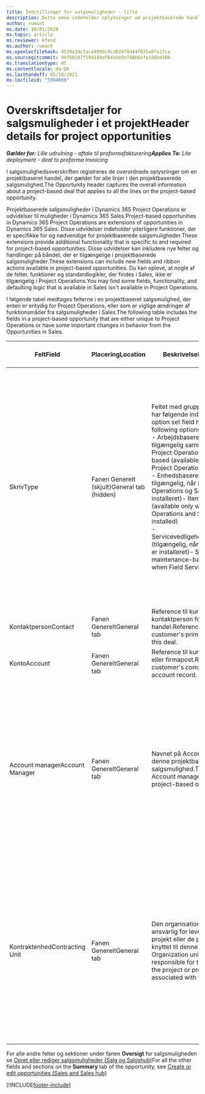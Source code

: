 ```yaml
---
title: Indstillinger for salgsmuligheder - lille
description: Dette emne indeholder oplysninger om projektbaserede handler og projektbaserede salgsmulighedslinjer.
author: rumant
ms.date: 10/01/2020
ms.topic: article
ms.reviewer: kfend
ms.author: rumant
ms.openlocfilehash: 4539a34cface9999c9cd029f8d44f835a8fe27ca
ms.sourcegitcommit: 40f68387f594180af64a5e5c748b6efa188bd300
ms.translationtype: HT
ms.contentlocale: da-DK
ms.lasthandoff: 05/10/2021
ms.locfileid: "5994669"
---
```

# <a name="header-details-for-project-opportunities"></a><span data-ttu-id="2b125-103">Overskriftsdetaljer for salgsmuligheder i et projekt</span><span class="sxs-lookup"><span data-stu-id="2b125-103">Header details for project opportunities</span></span>

<span data-ttu-id="2b125-104">_**Gælder for:** Lille udrulning - aftale til proformafakturering_</span><span class="sxs-lookup"><span data-stu-id="2b125-104">_**Applies To:** Lite deployment - deal to proforma invoicing_</span></span>

<span data-ttu-id="2b125-105">I salgsmulighedsoverskriften registreres de overordnede oplysninger om en projektbaseret handel, der gælder for alle linjer i den projektbaserede salgsmulighed.</span><span class="sxs-lookup"><span data-stu-id="2b125-105">The Opportunity header captures the overall information about a project-based deal that applies to all the lines on the project-based opportunity.</span></span>

<span data-ttu-id="2b125-106">Projektbaserede salgsmuligheder i Dynamics 365 Project Operations er udvidelser til muligheder i Dynamics 365 Sales.</span><span class="sxs-lookup"><span data-stu-id="2b125-106">Project-based opportunities in Dynamics 365 Project Operations are extensions of opportunities in Dynamics 365 Sales.</span></span> <span data-ttu-id="2b125-107">Disse udvidelser indeholder yderligere funktioner, der er specifikke for og nødvendige for projektbaserede salgsmuligheder.</span><span class="sxs-lookup"><span data-stu-id="2b125-107">These extensions provide additional functionality that is specific to and required for project-based opportunities.</span></span> <span data-ttu-id="2b125-108">Disse udvidelser kan inkludere nye felter og handlinger på båndet, der er tilgængelige i projektbaserede salgsmuligheder.</span><span class="sxs-lookup"><span data-stu-id="2b125-108">These extensions can include new fields and ribbon actions available in project-based opportunities.</span></span> <span data-ttu-id="2b125-109">Du kan opleve, at nogle af de felter, funktioner og standardlogikler, der findes i Sales, ikke er tilgængelig i Project Operations.</span><span class="sxs-lookup"><span data-stu-id="2b125-109">You may find some fields, functionality, and defaulting logic that is available in Sales isn't available in Project Operations.</span></span>

<span data-ttu-id="2b125-110">I følgende tabel medtages felterne i en projektbaseret salgsmulighed, der enten er entydig for Project Operations, eller som er vigtige ændringer af funktionsmåder fra salgsmuligheder i Sales.</span><span class="sxs-lookup"><span data-stu-id="2b125-110">The following table includes the fields in a project-based opportunity that are either unique to Project Operations or have some important changes in behavior from the Opportunities in Sales.</span></span>

| <span data-ttu-id="2b125-111">**Felt**</span><span class="sxs-lookup"><span data-stu-id="2b125-111">**Field**</span></span> | <span data-ttu-id="2b125-112">**Placering**</span><span class="sxs-lookup"><span data-stu-id="2b125-112">**Location**</span></span> | <span data-ttu-id="2b125-113">**Beskrivelse**</span><span class="sxs-lookup"><span data-stu-id="2b125-113">**Description**</span></span> | <span data-ttu-id="2b125-114">**Downstream-virkning**</span><span class="sxs-lookup"><span data-stu-id="2b125-114">**Downstream impact**</span></span> |
| --- | --- | --- | --- |
| <span data-ttu-id="2b125-115">Skriv</span><span class="sxs-lookup"><span data-stu-id="2b125-115">Type</span></span> | <span data-ttu-id="2b125-116">Fanen Generelt (skjult)</span><span class="sxs-lookup"><span data-stu-id="2b125-116">General tab (hidden)</span></span> | <span data-ttu-id="2b125-117">Feltet med grupperet indstilling har følgende indstillinger:</span><span class="sxs-lookup"><span data-stu-id="2b125-117">This option set field has the following options:</span></span></br><span data-ttu-id="2b125-118">- Arbejdsbaseret (kun tilgængelig sammen med Project Operations)</span><span class="sxs-lookup"><span data-stu-id="2b125-118">- Work-based (available only with Project Operations)</span></span></br><span data-ttu-id="2b125-119">- Enhedsbaseret (kun tilgængelig, når Project Operations og Sales er installeret)</span><span class="sxs-lookup"><span data-stu-id="2b125-119">- Item-based (available only when Project Operations and Sales are installed)</span></span></br><span data-ttu-id="2b125-120">- Servicevedligeholdelsesbaseret (tilgængelig, når Field Service er installeret)</span><span class="sxs-lookup"><span data-stu-id="2b125-120">- Service maintenance-based (available when Field Service is installed)</span></span> | <span data-ttu-id="2b125-121">Når du bruger Project Operations, angives værdien i dette felt automatisk til **Arbejdsbaseret**, hvilket klassificerer salgsmuligheden som projektbaseret.</span><span class="sxs-lookup"><span data-stu-id="2b125-121">When you use Project Operations, this field value is automatically set to **Work-based** which classifies the Opportunity as project-based.</span></span> <span data-ttu-id="2b125-122">En salgsmulighed bør være projektbaseret for at aktivere alle projektspecifikke udvidelser og funktioner i den efterfølgende salgsproces for denne aftale.</span><span class="sxs-lookup"><span data-stu-id="2b125-122">An Opportunity should be project-based to enable all project-specific extensions and functionality in the downstream sales process for this deal.</span></span> |
| <span data-ttu-id="2b125-123">Kontaktperson</span><span class="sxs-lookup"><span data-stu-id="2b125-123">Contact</span></span> | <span data-ttu-id="2b125-124">Fanen Generelt</span><span class="sxs-lookup"><span data-stu-id="2b125-124">General tab</span></span> | <span data-ttu-id="2b125-125">Reference til kundens primære kontaktperson for denne handel.</span><span class="sxs-lookup"><span data-stu-id="2b125-125">Reference to the customer's primary contact for this deal.</span></span> | |
| <span data-ttu-id="2b125-126">Konto</span><span class="sxs-lookup"><span data-stu-id="2b125-126">Account</span></span> | <span data-ttu-id="2b125-127">Fanen Generelt</span><span class="sxs-lookup"><span data-stu-id="2b125-127">General tab</span></span> | <span data-ttu-id="2b125-128">Reference til kundens firma eller firmapost.</span><span class="sxs-lookup"><span data-stu-id="2b125-128">Reference to the customer's company or account record.</span></span> | |
| <span data-ttu-id="2b125-129">Account manager</span><span class="sxs-lookup"><span data-stu-id="2b125-129">Account Manager</span></span> | <span data-ttu-id="2b125-130">Fanen Generelt</span><span class="sxs-lookup"><span data-stu-id="2b125-130">General tab</span></span> | <span data-ttu-id="2b125-131">Navnet på Account manager for denne projektbaserede salgsmulighed.</span><span class="sxs-lookup"><span data-stu-id="2b125-131">The name of the Account manager for this project-based opportunity.</span></span> | <span data-ttu-id="2b125-132">Account manageren er ansvarlig for at administrere relationen til kunden ved at fuldføre dette projekt.</span><span class="sxs-lookup"><span data-stu-id="2b125-132">The Account manager is responsible for managing the relationship with the customer through the completion of this project.</span></span> <span data-ttu-id="2b125-133">På basis af den reserverbare ressourcepost, der er knyttet til Account manager, angives standarden for kontraktenheden.</span><span class="sxs-lookup"><span data-stu-id="2b125-133">Based on the bookable resource record tied to the Account manager, the contracting unit is defaulted.</span></span> |
| <span data-ttu-id="2b125-134">Kontraktenhed</span><span class="sxs-lookup"><span data-stu-id="2b125-134">Contracting Unit</span></span> | <span data-ttu-id="2b125-135">Fanen Generelt</span><span class="sxs-lookup"><span data-stu-id="2b125-135">General tab</span></span> | <span data-ttu-id="2b125-136">Den organisationsenhed, der er ansvarlig for leveringen af det projekt eller de projekter, der er knyttet til denne handel.</span><span class="sxs-lookup"><span data-stu-id="2b125-136">The Organization unit that is responsible for the delivery of the project or projects associated with this deal.</span></span> | <span data-ttu-id="2b125-137">Kontraktenheden er afdelingen i det firma, der skal gennemføre projekterne, når handlen er indgået.</span><span class="sxs-lookup"><span data-stu-id="2b125-137">The contracting unit is the division of the company that will complete the project(s) after the deal is closed.</span></span> <span data-ttu-id="2b125-138">Alle kontraherende enheder har en valuta, og denne valuta bruges til at rapportere de anslåede og faktiske omkostninger, der er påløbet i løbet af projektet.</span><span class="sxs-lookup"><span data-stu-id="2b125-138">Every contracting unit has a currency, and this currency is used to report estimated and actual costs incurred during the project.</span></span> |

<span data-ttu-id="2b125-139">For alle andre felter og sektioner under fanen **Oversigt** for salgsmuligheden se [Opret eller rediger salgsmuligheder (Salg og Salgshub)](/dynamics365/sales-enterprise/create-edit-opportunity-sales)</span><span class="sxs-lookup"><span data-stu-id="2b125-139">For all the other fields and sections on the **Summary** tab of the opportunity, see [Create or edit opportunities (Sales and Sales hub)](/dynamics365/sales-enterprise/create-edit-opportunity-sales)</span></span>


[!INCLUDE[footer-include](../../includes/footer-banner.md)]
